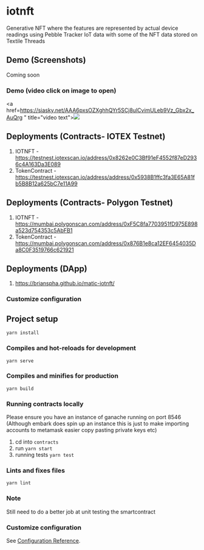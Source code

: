 # iotnft
Generative NFT where the features are represented by actual device readings using Pebble Tracker IoT data with some of the NFT data stored on Textile Threads

## Demo (Screenshots)

Coming soon


### Demo (video click on image to open)
<a href=https://siasky.net/AAA6pxsOZXghhQYr5SCj8ulCvimULeb9Vz_Gbx2x_AuQrg
" title="video text"><img src="https://siasky.net/fAbpdNQG3NUbA6f8sX82S5WsAiZFi5UBvs2XtiWcH2XBvA" /></a>


## Deployments (Contracts- IOTEX Testnet)

1. IOTNFT - https://testnest.iotexscan.io/address/0x8262e0C3Bf91eF4552f87eD2936c4A163Da3E089
2. TokenContract -https://testnest.iotexscan.io/address/address/0x5938B1ffc3fa3E65A81fb5B8B12a625bC7e11A99

## Deployments (Contracts- Polygon Testnet)

1. IOTNFT - https://mumbai.polygonscan.com/address/0xF5C8fa7703951fD975E898a523d754353c5AbFB1
2. TokenContract -https://mumbai.polygonscan.com/address/0x876B1e8ca12EF6454035Da8C0F3519766c621921

## Deployments (DApp)
1. https://brianspha.github.io/matic-iotnft/
### Customize configuration


## Project setup
```
yarn install
```

### Compiles and hot-reloads for development
```
yarn serve
```

### Compiles and minifies for production
```
yarn build
```
### Running contracts locally 

Please ensure you have an instance of ganache running on port 8546 (Although embark does spin up an instance this is just to make importing accounts to metamask easier copy pasting private keys etc)

1. cd into ``contracts``
2. run ``yarn start``
3. running tests ``yarn test``

### Lints and fixes files
```
yarn lint
```
### Note
Still need to do a better job at unit testing the smartcontract
### Customize configuration
See [Configuration Reference](https://cli.vuejs.org/config/).
